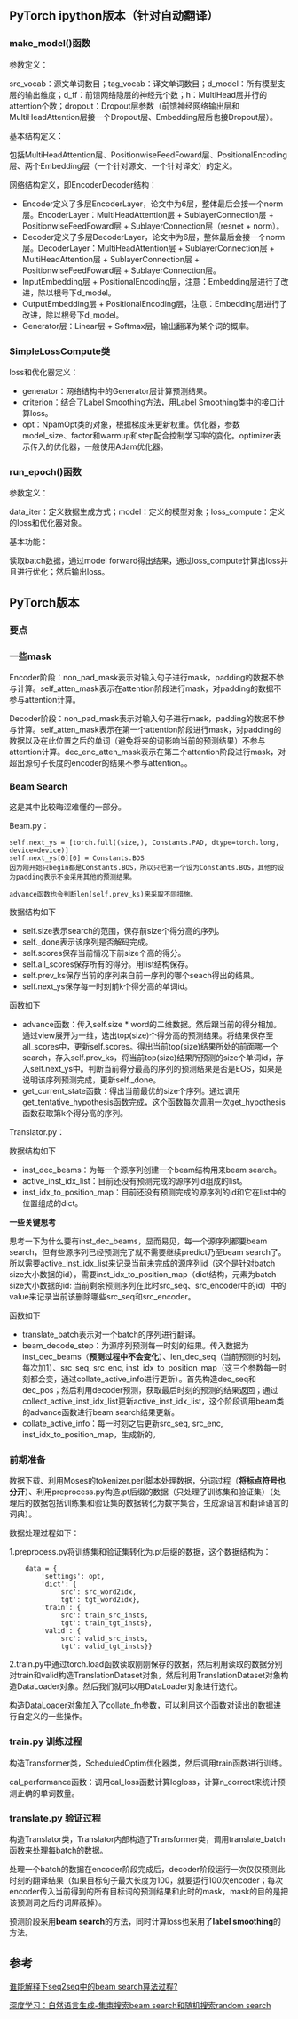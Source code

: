 
## PyTorch ipython版本（针对自动翻译）

### make\_model()函数

参数定义：

src\_vocab：源文单词数目；tag\_vocab：译文单词数目；d\_model：所有模型支层的输出维度；d\_ff：前馈网络隐层的神经元个数；h：MultiHead层并行的attention个数；dropout：Dropout层参数（前馈神经网络输出层和MultiHeadAttention层接一个Dropout层、Embedding层后也接Dropout层）。

基本结构定义：

包括MultiHeadAttention层、PositionwiseFeedFoward层、PositionalEncoding层、两个Embedding层（一个针对源文、一个针对译文）的定义。

网络结构定义，即EncoderDecoder结构：

* Encoder定义了多层EncoderLayer，论文中为6层，整体最后会接一个norm层。EncoderLayer：MultiHeadAttention层 + SublayerConnection层 + PositionwiseFeedFoward层 + SublayerConnection层（resnet + norm）。
* Decoder定义了多层DecoderLayer，论文中为6层，整体最后会接一个norm层。DecoderLayer：MultiHeadAttention层 + SublayerConnection层 + MultiHeadAttention层 + SublayerConnection层 + PositionwiseFeedFoward层 + SublayerConnection层。
* InputEmbedding层 + PositionalEncoding层，注意：Embedding层进行了改进，除以根号下d\_model。
* OutputEmbedding层 + PositionalEncoding层，注意：Embedding层进行了改进，除以根号下d\_model。
* Generator层：Linear层 + Softmax层，输出翻译为某个词的概率。

### SimpleLossCompute类

loss和优化器定义：

* generator：网络结构中的Generator层计算预测结果。
* criterion：结合了Label Smoothing方法，用Label Smoothing类中的接口计算loss。
* opt：NpamOpt类的对象，根据梯度来更新权重。优化器，参数model\_size、factor和warmup和step配合控制学习率的变化。optimizer表示传入的优化器，一般使用Adam优化器。

### run\_epoch()函数

参数定义：

data\_iter：定义数据生成方式；model：定义的模型对象；loss\_compute：定义的loss和优化器对象。

基本功能：

读取batch数据，通过model forward得出结果，通过loss\_compute计算出loss并且进行优化；然后输出loss。

## PyTorch版本

### 要点

### 一些mask

Encoder阶段：non\_pad\_mask表示对输入句子进行mask，padding的数据不参与计算。self\_atten\_mask表示在attention阶段进行mask，对padding的数据不参与attention计算。

Decoder阶段：non\_pad\_mask表示对输入句子进行mask，padding的数据不参与计算。self\_atten\_mask表示在第一个attention阶段进行mask，对padding的数据以及在此位置之后的单词（避免将来的词影响当前的预测结果）不参与attention计算。dec\_enc\_atten\_mask表示在第二个attention阶段进行mask，对超出源句子长度的encoder的结果不参与attention。。

### Beam Search

这是其中比较晦涩难懂的一部分。

Beam.py：

```
self.next_ys = [torch.full((size,), Constants.PAD, dtype=torch.long, device=device)]
self.next_ys[0][0] = Constants.BOS
因为刚开始只begin都是Constants.BOS，所以只把第一个设为Constants.BOS，其他的设为padding表示不会采用其他的预测结果。

advance函数也会判断len(self.prev_ks)来采取不同措施。
```

数据结构如下

* self.size表示search的范围，保存前size个得分高的序列。
* self.\_done表示该序列是否解码完成。
* self.scores保存当前情况下前size个高的得分。
* self.all\_scores保存所有的得分。用list结构保存。
* self.prev\_ks保存当前的序列来自前一序列的哪个seach得出的结果。
* self.next\_ys保存每一时刻前k个得分高的单词id。

函数如下

* advance函数：传入self.size * word的二维数据。然后跟当前的得分相加。通过view展开为一维，选出top(size)个得分高的预测结果。将结果保存至all\_scores中，更新self.scores。得出当前top(size)结果所处的前面哪一个search，存入self.prev\_ks，将当前top(size)结果所预测的size个单词id，存入self.next\_ys中。判断当前得分最高的序列的预测结果是否是EOS，如果是说明该序列预测完成，更新self.\_done。
* get\_current\_state函数：得出当前最优的size个序列。通过调用get\_tentative\_hypothesis函数完成，这个函数每次调用一次get\_hypothesis函数获取第k个得分高的序列。

Translator.py：

数据结构如下

* inst\_dec\_beams：为每一个源序列创建一个beam结构用来beam search。
* active\_inst\_idx\_list：目前还没有预测完成的源序列id组成的list。
* inst\_idx\_to\_position\_map：目前还没有预测完成的源序列的id和它在list中的位置组成的dict。

**一些关键思考**

思考一下为什么要有inst\_dec\_beams，显而易见，每一个源序列都要beam search，但有些源序列已经预测完了就不需要继续predict乃至beam search了。所以需要active\_inst\_idx\_list来记录当前未完成的源序列id（这个是针对batch size大小数据的id），需要inst\_idx\_to\_position\_map（dict结构，元素为batch size大小数据的id: 当前剩余预测序列在此时src\_seq、src\_encoder中的id）中的value来记录当前该删除哪些src\_seq和src\_encoder。

函数如下

* translate\_batch表示对一个batch的序列进行翻译。
* beam\_decode\_step：为源序列预测每一时刻的结果。传入数据为inst\_dec\_beams（**预测过程中不会变化**）、len\_dec\_seq（当前预测的时刻，每次加1）、src\_seq, src\_enc, inst\_idx\_to\_position\_map（这三个参数每一时刻都会变，通过collate\_active\_info进行更新）。首先构造dec\_seq和dec\_pos；然后利用decoder预测，获取最后时刻的预测的结果返回；通过collect\_active\_inst\_idx\_list更新active\_inst\_idx\_list，这个阶段调用beam类的advance函数进行beam search结果更新。
* collate\_active\_info：每一时刻之后更新src\_seq, src\_enc, inst\_idx\_to\_position\_map，生成新的。

### 前期准备

数据下载、利用Moses的tokenizer.perl脚本处理数据，分词过程（**将标点符号也分开**）、利用preprocess.py构造.pt后缀的数据（只处理了训练集和验证集）（处理后的数据包括训练集和验证集的数据转化为数字集合，生成源语言和翻译语言的词典）。

数据处理过程如下：

1.preprocess.py将训练集和验证集转化为.pt后缀的数据，这个数据结构为：

```
    data = {
        'settings': opt,
        'dict': {
            'src': src_word2idx,
            'tgt': tgt_word2idx},
        'train': {
            'src': train_src_insts,
            'tgt': train_tgt_insts},
        'valid': {
            'src': valid_src_insts,
            'tgt': valid_tgt_insts}}
```

2.train.py中通过torch.load函数读取刚刚保存的数据，然后利用读取的数据分别对train和valid构造TranslationDataset对象，然后利用TranslationDataset对象构造DataLoader对象。然后我们就可以用DataLoader对象进行迭代。

构造DataLoader对象加入了collate\_fn参数，可以利用这个函数对读出的数据进行自定义的一些操作。

### train.py 训练过程

构造Transformer类，ScheduledOptim优化器类，然后调用train函数进行训练。

cal\_performance函数：调用cal\_loss函数计算logloss，计算n\_correct来统计预测正确的单词数量。

### translate.py 验证过程

构造Translator类，Translator内部构造了Transformer类，调用translate\_batch函数来处理每batch的数据。

处理一个batch的数据在encoder阶段完成后，decoder阶段运行一次仅仅预测此时刻的翻译结果（如果目标句子最大长度为100，就要运行100次encoder；每次encoder传入当前得到的所有目标词的预测结果和此时的mask，mask的目的是把该预测词之后的词屏蔽掉）。

预测阶段采用**beam search**的方法，同时计算loss也采用了**label smoothing**的方法。

## 参考

[谁能解释下seq2seq中的beam search算法过程?](https://www.zhihu.com/question/54356960)

[深度学习：自然语言生成-集束搜索beam search和随机搜索random search](https://blog.csdn.net/pipisorry/article/details/78404964)
